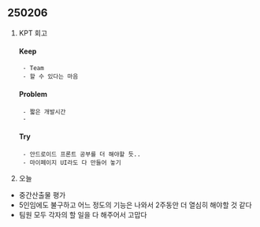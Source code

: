 

## 250206

1. KPT 회고
    #### Keep
        - Team
        - 할 수 있다는 마음 


    #### Problem
        - 짧은 개발시간
        - 

    #### Try
        - 안드로이드 프론트 공부를 더 해야할 듯..
        - 마이페이지 UI라도 다 만들어 놓기 


2. 오늘
- 중간산출물 평가
- 5인임에도 불구하고 어느 정도의 기능은 나와서 2주동안 더 열심히 해야할 것 같다
- 팀원 모두 각자의 할 일을 다 해주어서 고맙다
